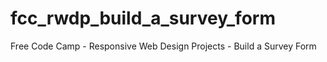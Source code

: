 # fcc_rwdp_build_a_survey_form
Free Code Camp - Responsive Web Design Projects - Build a Survey Form
